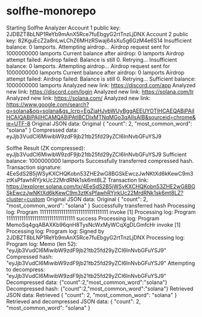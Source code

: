 # solfhe-monorepo
Starting Solfhe Analyzer
Account 1 public key: 2JDBZT8bLNP1ReYb9mAnX5Rce7fuEbgyG2rtTnzLjDNX
Account 2 public key: 82KguEcZ2a8nLwLChZ6MHzRSwaj64sXu5g6GzM4e6S14
Insufficient balance: 0 lamports. Attempting airdrop...
Airdrop request sent for 1000000000 lamports
Current balance after airdrop: 0 lamports
Airdrop attempt failed: Airdrop failed: Balance is still 0. Retrying...
Insufficient balance: 0 lamports. Attempting airdrop...
Airdrop request sent for 1000000000 lamports
Current balance after airdrop: 0 lamports
Airdrop attempt failed: Airdrop failed: Balance is still 0. Retrying...
Sufficient balance: 1000000000 lamports
Analyzed new link: https://discord.com/app
Analyzed new link: https://discord.com/login
Analyzed new link: https://solana.com/tr
Analyzed new link: https://solana.com/
Analyzed new link: https://www.google.com/search?q=solana&oq=solana&gs_lcrp=EgZjaHJvbWUyBggAEEUYOTIHCAEQABiPAjIHCAIQABiPAjIHCAMQABiPAtIBCDIxMTNqMGo3qAIIsAIB&sourceid=chrome&ie=UTF-8
Original JSON data:
Original {
  "count": 2,
  "most_common_word": "solana"
}
Compressed data: eyJjb3VudCI6MiwibW9zdF9jb21tb25fd29yZCI6InNvbGFuYSJ9

Solfhe Result (ZK compressed):
eyJjb3VudCI6MiwibW9zdF9jb21tb25fd29yZCI6InNvbGFuYSJ9
Sufficient balance: 1000000000 lamports
Successfully transferred compressed hash. Transaction signature: 4EeSdS2B5jWSyKXCHQKobn53ZHE2wG8BGSkEwczJwNKtXd6kKewC9m3ztKsPfawhRYjrkUc22MrdRNk1sk6mt8LZ
Transaction link: https://explorer.solana.com/tx/4EeSdS2B5jWSyKXCHQKobn53ZHE2wG8BGSkEwczJwNKtXd6kKewC9m3ztKsPfawhRYjrkUc22MrdRNk1sk6mt8LZ?cluster=custom
Original JSON data:
Original {
  "count": 2,
  "most_common_word": "solana"
}
Successfully transferred hash
Processing log: Program 11111111111111111111111111111111 invoke [1]
Processing log: Program 11111111111111111111111111111111 success
Processing log: Program MemoSq4gqABAXKb96qnH8TysNcWxMyWCqXgDLGmfcHr invoke [1]
Processing log: Program log: Signed by 2JDBZT8bLNP1ReYb9mAnX5Rce7fuEbgyG2rtTnzLjDNX
Processing log: Program log: Memo (len 52): "eyJjb3VudCI6MiwibW9zdF9jb21tb25fd29yZCI6InNvbGFuYSJ9"
Compressed hash: "eyJjb3VudCI6MiwibW9zdF9jb21tb25fd29yZCI6InNvbGFuYSJ9"
Attempting to decompress: "eyJjb3VudCI6MiwibW9zdF9jb21tb25fd29yZCI6InNvbGFuYSJ9"
Decompressed data: {"count":2,"most_common_word":"solana"}
Decompressed hash: {"count":2,"most_common_word":"solana"}
Retrieved JSON data:
Retrieved {
  "count": 2,
  "most_common_word": "solana"
}
Retrieved and decompressed JSON data:
{
  "count": 2,
  "most_common_word": "solana"
}
